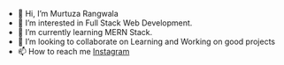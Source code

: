 - 👋 Hi, I’m Murtuza Rangwala
- 👀 I’m interested in Full Stack Web Development. 
- 🌱 I’m currently learning MERN Stack.
- 💞️ I’m looking to collaborate on Learning and Working on good projects
- 📫 How to reach me [Instagram](https://www.instagram.com/murtuza_it/)

<!---
murtazarangwala99/murtazarangwala99 is a ✨ special ✨ repository because its `README.md` (this file) appears on your GitHub profile.
You can click the Preview link to take a look at your changes.
--->
